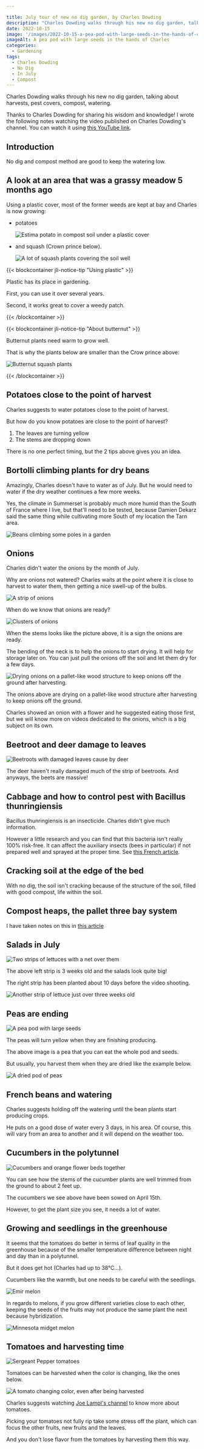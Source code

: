 ```yaml
---

title: July tour of new no dig garden, by Charles Dowding
description: "Charles Dowding walks through his new no dig garden, talking about harvests, pest covers, compost, watering."
date: 2022-10-15
image: '/images/2022-10-15-a-pea-pod-with-large-seeds-in-the-hands-of-charles.jpg'
imageAlt: A pea pod with large seeds in the hands of Charles
categories:
  - Gardening
tags:
  - Charles Dowding
  - No Dig
  - In July
  - Compost
---
```


Charles Dowding walks through his new no dig garden, talking about harvests, pest covers, compost, watering.

<!-- more -->

Thanks to Charles Dowding for sharing his wisdom and knowledge! I wrote the following notes watching the video published on Charles Dowding's channel. You can watch it using [this YouTube link](https://www.youtube.com/watch?v=tzjdcDQ7A8E).

## Introduction

No dig and compost method are good to keep the watering low.

## A look at an area that was a grassy meadow 5 months ago

Using a plastic cover, most of the former weeds are kept at bay and Charles is now growing:

- potatoes

  ![Estima potato in compost soil under a plastic cover](images/estima-potatoe-under-plastic-cover-and-in-compost.jpg "Credits: image taken from Charles Dowding's vlog")

- and squash (Crown prince below).

  ![A lot of squash plants covering the soil well](images/patch-of-squashes.jpg "Credits: image taken from Charles Dowding's vlog")

{{< blockcontainer jli-notice-tip "Using plastic" >}}

Plastic has its place in gardening.

First, you can use it over several years.

Second, it works great to cover a weedy patch.

{{< /blockcontainer >}}

{{< blockcontainer jli-notice-tip "About butternut" >}}

Butternut plants need warm to grow well.

That is why the plants below are smaller than the Crow prince above:

![Butternut squash plants](images/butternut-squash.jpg "Credits: image taken from Charles Dowding's vlog")

{{< /blockcontainer >}}

## Potatoes close to the point of harvest

Charles suggests to water potatoes close to the point of harvest.

But how do you know potatoes are close to the point of harvest?

1. The leaves are turning yellow
2. The stems are dropping down

There is no one perfect timing, but the 2 tips above gives you an idea.

## Bortolli climbing plants for dry beans

Amazingly, Charles doesn't have to water as of July. But he would need to water if the dry weather continues a few more weeks.

Yes, the climate in Summerset is probably much more humid than the South of France where I live, but that'll need to be tested, because Damien Dekarz said the same thing while cultivating more South of my location the Tarn area.

![Beans climbing some poles in a garden](images/dry-beans.jpg "Credits: image taken from Charles Dowding's vlog")

## Onions

Charles didn't water the onions by the month of July.

Why are onions not watered? Charles waits at the point where it is close to harvest to water them, then getting a nice swell-up of the bulbs.

![A strip of onions](images/oinons.jpg "Credits: image taken from Charles Dowding's vlog")

When do we know that onions are ready?

![Clusters of onions](images/onions-ready.jpg "Credits: image taken from Charles Dowding's vlog")

When the stems looks like the picture above, it is a sign the onions are ready.

The bending of the neck is to help the onions to start drying. It will help for storage later on. You can just pull the onions off the soil and let them dry for a few days.

![Drying onions on a pallet-like wood structure to keep onions off the ground after harvesting.](images/drying-onions.jpg "Credits: image taken from Charles Dowding's vlog")

The onions above are drying on a pallet-like wood structure after harvesting to keep onions off the ground.

Charles showed an onion with a flower and he suggested eating those first, but we will know more on videos dedicated to the onions, which is a big subject on its own.

## Beetroot and deer damage to leaves

![Beetroots with damaged leaves cause by deer](images/beetroots.jpg "Credits: image taken from Charles Dowding's vlog")

The deer haven't really damaged much of the strip of beetroots. And anyways, the beets are massive!

## Cabbage and how to control pest with Bacillus thunringiensis

Bacillus thunringiensis is an insecticide. Charles didn't give much information.

However a little research and you can find that this bacteria isn't really 100% risk-free. It can affect the auxiliary insects (bees in particular) if not prepared well and sprayed at the proper time. See [this French article](https://www.lamesangeverte.com/fr/24-les-pulverisations-de-bacillus-thuringiensis-contre-la-chenille-processionnaire).

## Cracking soil at the edge of the bed

With no dig, the soil isn't cracking because of the structure of the soil, filled with good compost, life within the soil.

## Compost heaps, the pallet three bay system

I have taken notes on this in [this article](../../2022-04/3-heap-types-how-they-work-and-what-they-give-charles-dowding/index.md)

## Salads in July

![Two strips of lettuces with a net over them](images/lettuce-strips.jpg "Credits: image taken from Charles Dowding's vlog")

The above left strip is 3 weeks old and the salads look quite big!

The right strip has been planted about 10 days before the video shooting.

![Another strip of lettuce just over three weeks old](images/a-third-strip-of-lettuce.jpg "Credits: image taken from Charles Dowding's vlog")

## Peas are ending

![A pea pod with large seeds](images/pea-pod-opened.jpg "Credits: image taken from Charles Dowding's vlog")

The peas will turn yellow when they are finishing producing.

The above image is a pea that you can eat the whole pod and seeds.

But usually, you harvest them when they are dried like the example below.

![A dried pod of peas](images/dried-pea-pod-opened.jpg "Credits: image taken from Charles Dowding's vlog")

## French beans and watering

Charles suggests holding off the watering until the bean plants start producing crops.

He puts on a good dose of water every 3 days, in his area. Of course, this will vary from an area to another and it will depend on the weather too.

## Cucumbers in the polytunnel

![Cucumbers and orange flower beds together](images/cucumbers-and-flowers.jpg "Credits: image taken from Charles Dowding's vlog")

You can see how the stems of the cucumber plants are well trimmed from the ground to about 2 feet up.

The cucumbers we see above have been sowed on April 15th.

However, to get the plant size you see, it needs a lot of water.

## Growing and seedlings in the greenhouse

It seems that the tomatoes do better in terms of leaf quality in the greenhouse because of the smaller temperature difference between night and day than in a polytunnel.

But it does get hot (Charles had up to 38°C...).

Cucumbers like the warmth, but one needs to be careful with the seedlings.

![Emir melon](images/emir-melon.jpg "Credits: image taken from Charles Dowding's vlog")

In regards to melons, if you grow different varieties close to each other, keeping the seeds of the fruits may not produce the same plant the next because hybridization.

![Minnesota midget melon](images/minnesota-midget-melon.jpg "Credits: image taken from Charles Dowding's vlog")

## Tomatoes and harvesting time

![Sergeant Pepper tomatoes](images/sgt.-pepper-tomatoes.jpg "Credits: image taken from Charles Dowding's vlog")

Tomatoes can be harvested when the color is changing, like the ones below.

![A tomato changing color, even after being harvested](images/color-changing-tomatoe.jpg "Credits: image taken from Charles Dowding's vlog")

Charles suggests watching [Joe Lampl's channel](https://www.youtube.com/user/joegardenerTV?app=desktop) to know more about tomatoes.

Picking your tomatoes not fully rip take some stress off the plant, which can focus the other fruits, new fruits and the leaves.

And you don't lose flavor from the tomatoes by harvesting them this way.
